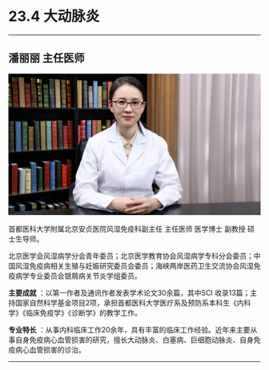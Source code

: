 # 23.4 大动脉炎

---

## 潘丽丽 主任医师

![1684335501510](image/c23_004/1684335501510.png)

首都医科大学附属北京安贞医院风湿免疫科副主任 主任医师 医学博士 副教授 硕士生导师。

北京医学会风湿病学分会青年委员；北京医学教育协会风湿病学专科分会委员；中国风湿免疫病相关生殖与妊娠研究委员会委员；海峡两岸医药卫生交流协会风湿免疫病学专业委员会银屑病关节炎学组委员。


**主要成就** ：以第一作者及通讯作者发表学术论文30余篇，其中SCI 收录13篇；主持国家自然科学基金项目2项，承担首都医科大学医疗系及预防系本科生《内科学》《临床免疫学》《诊断学》的教学工作。


**专业特长** ：从事内科临床工作20余年，具有丰富的临床工作经验。近年来主要从事自身免疫病心血管损害的研究，擅长大动脉炎、白塞病、巨细胞动脉炎、自身免疫病心血管损害的诊治。

---

